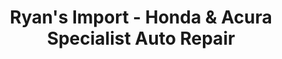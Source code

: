 ---
title: "Ryan's Import - Honda & Acura Specialist Auto Repair"
url: /spokane/ryans-import-honda-und-acura-specialist-auto-repair/
shop: Autowerkstatt
---